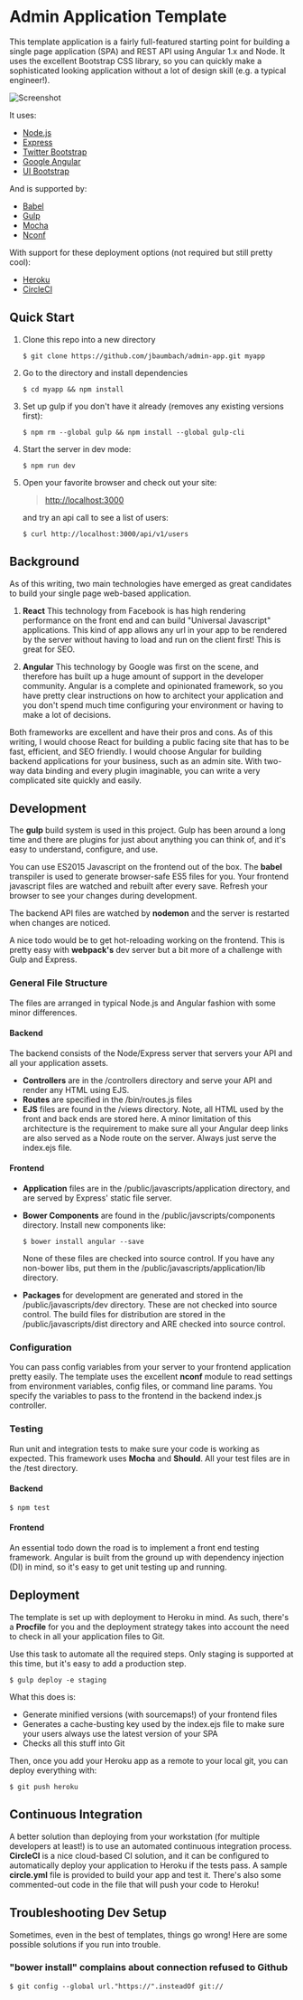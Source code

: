 # Admin Application Template
This template application is a fairly full-featured starting point for building a single page application (SPA) and REST API using Angular 1.x and Node.  It uses
the excellent Bootstrap CSS library, so you can quickly make a sophisticated looking application without a lot of design skill
(e.g. a typical engineer!).

![Screenshot](public/images/homepage-screenshot.png "Homepage Screenshot")

It uses:

* [Node.js](https://nodejs.org)
* [Express](http://expressjs.com/)
* [Twitter Bootstrap](http://getbootstrap.com/)
* [Google Angular](https://angularjs.org/)
* [UI Bootstrap](http://angular-ui.github.io/bootstrap/)

And is supported by:

* [Babel](https://babeljs.io/)
* [Gulp](http://gulpjs.com/)
* [Mocha](https://mochajs.org/)
* [Nconf](https://github.com/indexzero/nconf)

With support for these deployment options (not required but still pretty cool):

* [Heroku](https://www.heroku.com/)
* [CircleCI](https://circleci.com/)

## Quick Start

1. Clone this repo into a new directory
    ```
    $ git clone https://github.com/jbaumbach/admin-app.git myapp
    ```

1. Go to the directory and install dependencies
    ```
    $ cd myapp && npm install
    ```

1. Set up gulp if you don't have it already (removes any existing versions first):
    ```
    $ npm rm --global gulp && npm install --global gulp-cli
    ```

1. Start the server in dev mode:
    ```
    $ npm run dev
    ```

1. Open your favorite browser and check out your site:
    > <http://localhost:3000>

    and try an api call to see a list of users:
    ```
    $ curl http://localhost:3000/api/v1/users
    ```

## Background
As of this writing, two main technologies have emerged as great candidates to build your single page web-based application.

1. **React**  This technology from Facebook is has high rendering performance on the front end and can build
"Universal Javascript" applications.  This kind of app allows any url in your app to be rendered by the server
without having to load and run on the client first!  This is great for SEO.

1. **Angular**  This technology by Google was first on the scene, and therefore has built up a huge amount of support in the
developer community.  Angular is a complete and opinionated framework, so you have pretty clear instructions on how to
architect your application and you don't spend much time configuring your environment or having to make a lot of decisions.

Both frameworks are excellent and have their pros and cons.  As of this writing, I would choose React for building a
public facing site that has to be fast, efficient, and SEO friendly.  I would choose Angular for building
backend applications for your business, such as an admin site.  With two-way data binding and every plugin imaginable,
you can write a very complicated site quickly and easily.


## Development
The **gulp** build system is used in this project.  Gulp has been around a long time and there are plugins for just about
anything you can think of, and it's easy to understand, configure, and use.

You can use ES2015 Javascript on the frontend out of the box.  The **babel** transpiler is used to generate browser-safe ES5 files for you.
Your frontend javascript files are watched and rebuilt after every save.  Refresh your browser to see your changes during development.

The backend API files are watched by **nodemon** and the server is restarted when changes are noticed.

A nice todo would be to get hot-reloading working on the frontend.  This is pretty easy with **webpack's** dev server but a bit more of a
challenge with Gulp and Express.

### General File Structure
The files are arranged in typical Node.js and Angular fashion with some minor differences.
#### Backend
The backend consists of the Node/Express server that servers your API and all your application assets.
* **Controllers** are in the /controllers directory and serve your API and render any HTML using EJS.
* **Routes** are specified in the /bin/routes.js files
* **EJS** files are found in the /views directory.  Note, all HTML used by the front and back ends are stored here.  A minor
limitation of this architecture is the requirement to make sure all your Angular deep links are also served as a Node route on
the server.  Always just serve the index.ejs file.

#### Frontend
* **Application** files are in the /public/javascripts/application directory, and are served by Express' static file server.
* **Bower Components** are found in the /public/javscripts/components directory.  Install new components like:
    ```
    $ bower install angular --save
    ```
    None of these files are checked into source control.  If you have any non-bower libs, put them in the
    /public/javascripts/application/lib directory.

* **Packages** for development are generated and stored in the /public/javascripts/dev directory.  These are not checked
into source control.  The build files for distribution are stored in the /public/javascripts/dist directory and ARE
checked into source control.

### Configuration
You can pass config variables from your server to your frontend application pretty easily.  The template uses the excellent
**nconf** module to read settings from environment variables, config files, or command line params.  You specify the
variables to pass to the frontend in the backend index.js controller.

### Testing
Run unit and integration tests to make sure your code is working as expected.  This framework uses **Mocha** and **Should**.
All your test files are in the /test directory.

#### Backend
```
$ npm test
```

#### Frontend
An essential todo down the road is to implement a front end testing framework.  Angular is built from the ground
up with dependency injection (DI) in mind, so it's easy to get unit testing up and running.

## Deployment
The template is set up with deployment to Heroku in mind.  As such, there's a **Procfile** for you and the deployment
strategy takes into account the need to check in all your application files to Git.

Use this task to automate all the required steps.  Only staging is supported at this time, but it's easy to add a
production step.

```
$ gulp deploy -e staging
```

What this does is:
* Generate minified versions (with sourcemaps!) of your frontend files
* Generates a cache-busting key used by the index.ejs file to make sure your users always use the latest version of your SPA
* Checks all this stuff into Git

Then, once you add your Heroku app as a remote to your local git, you can deploy everything with:
```
$ git push heroku
```

## Continuous Integration
A better solution than deploying from your workstation (for multiple developers at least!) is to use an automated
continuous integration process.  **CircleCI** is a nice cloud-based CI solution, and it can be configured to automatically
deploy your application to Heroku if the tests pass.  A sample **circle.yml** file is provided to build your app and test it.
There's also some commented-out code in the file that will push your code to Heroku!

## Troubleshooting Dev Setup
Sometimes, even in the best of templates, things go wrong!  Here are some possible solutions if you run into trouble.
### "bower install" complains about connection refused to Github
```
$ git config --global url."https://".insteadOf git://
```